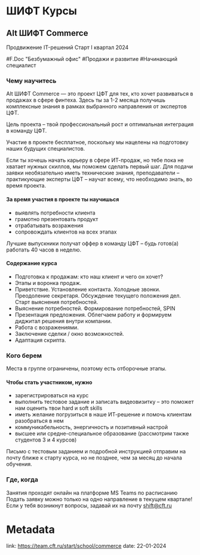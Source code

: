 # ШИФТ Курсы

## Alt ШИФТ Commerce

Продвижение IT-решений
Старт I квартал 2024

\#F.Doc "Безбумажный офис" \#Продажи и развитие \#Начинающий специалист

### Чему научитесь 

Alt ШИФТ Commerce — это проект ЦФТ для тех, кто хочет развиваться в продажах в сфере финтеха. Здесь ты за 1-2 месяца получишь комплексные знания в рамках выбранного направления от экспертов ЦФТ.

Цель проекта – твой профессиональный рост и оптимальная интеграция в команду ЦФТ.

Участие в проекте бесплатное, поскольку мы нацелены на подготовку наших будущих специалистов.

Если ты хочешь начать карьеру в сфере ИТ-продаж, но тебе пока не хватает нужных скиллов, мы поможем сделать первый шаг. Для подачи заявки необязательно иметь технические знания, преподаватели – практикующие эксперты ЦФТ – научат всему, что необходимо знать, во время проекта. 

#### За время участия в проекте ты научишься
- выявлять потребности клиента 
- грамотно презентовать продукт 
- отрабатывать возражения 
- сопровождать клиентов на всех этапах

Лучшие выпускники получат оффер в команду ЦФТ – будь готов(а) работать 40 часов в неделю.

#### Содержание курса

- Подготовка к продажам: кто наш клиент и чего он хочет?
- Этапы и воронка продаж.
- Приветствие. Установление контакта. Холодные звонки. Преодоление секретаря. Обсуждение текущего положения дел. Старт выяснения потребностей. 
- Выяснение потребностей. Формирование потребностей, SPIN 
- Презентация предложения. Облегчаем работу и формируем диджитал решения внутри компании. 
- Работа с возражениями.
- Заключение сделки / окно возможностей. 
- Адаптация скрипта. 

### Кого берем

Места в группе ограничены, поэтому есть отборочные этапы.

#### Чтобы стать участником, нужно
- зарегистрироваться на курс
- выполнить тестовое задание и записать видеовизитку – это поможет нам оценить твои hard и soft skills
- иметь желание погрузиться в наше ИТ-решение и помочь клиентам разобраться в нем
- коммуникабельность, энергичность и позитивный настрой
- высшее или средне-специальное образование (рассмотрим также студентов 3 и 4 курсов)

Письмо с тестовым заданием и подробной инструкцией отправим на почту ближе к старту курса, но не позднее, чем за месяц до начала обучения.

### Где, когда

Занятия проходят онлайн на платформе MS Teams по расписанию
Подать заявку можно только на одно направление в текущем квартале!
Если у тебя возникнут вопросы, задавай их на почту shift@cft.ru

# Metadata
link: https://team.cft.ru/start/school/commerce
date: 22-01-2024